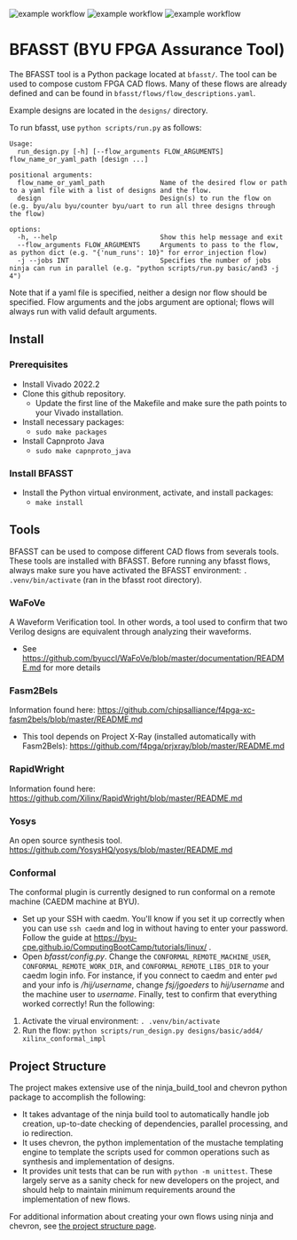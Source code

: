 ![example workflow](https://github.com/byuccl/bfasst/actions/workflows/python.yml/badge.svg)
![example workflow](https://github.com/byuccl/bfasst/actions/workflows/unittests.yml/badge.svg)
![example workflow](https://github.com/byuccl/bfasst/actions/workflows/weeklytests.yml/badge.svg)


# BFASST (BYU FPGA Assurance Tool)

The BFASST tool is a Python package located at `bfasst/`.  The tool can be used to compose custom FPGA CAD flows.  Many of these flows are already defined and can be found in `bfasst/flows/flow_descriptions.yaml`.

Example designs are located in the `designs/` directory.

To run bfasst, use `python scripts/run.py` as follows:

```
Usage: 
  run_design.py [-h] [--flow_arguments FLOW_ARGUMENTS] flow_name_or_yaml_path [design ...]

positional arguments:
  flow_name_or_yaml_path              Name of the desired flow or path to a yaml file with a list of designs and the flow.
  design                              Design(s) to run the flow on (e.g. byu/alu byu/counter byu/uart to run all three designs through the flow)

options:
  -h, --help                          Show this help message and exit
  --flow_arguments FLOW_ARGUMENTS     Arguments to pass to the flow, as python dict (e.g. "{'num_runs': 10}" for error_injection flow)
  -j --jobs INT                       Specifies the number of jobs ninja can run in parallel (e.g. "python scripts/run.py basic/and3 -j 4")
```

Note that if a yaml file is specified, neither a design nor flow should be specified. Flow arguments and the jobs argument are optional; flows will always run with valid default arguments.

## Install
### Prerequisites
* Install Vivado 2022.2
* Clone this github repository. 
  * Update the first line of the Makefile and make sure the path points to your Vivado installation. 
* Install necessary packages:
  * ```sudo make packages```
* Install Capnproto Java
  * ```sudo make capnproto_java```
### Install BFASST
* Install the Python virtual environment, activate, and install packages:
  * `make install`

## Tools
BFASST can be used to compose different CAD flows from severals tools.  These tools are installed with BFASST.
Before running any bfasst flows, always make sure you have activated the BFASST environment:
```. .venv/bin/activate``` (ran in the bfasst root directory).

### WaFoVe
A Waveform Verification tool. In other words, a tool used to confirm that two Verilog designs are equivalent through analyzing their waveforms.
  * See <https://github.com/byuccl/WaFoVe/blob/master/documentation/README.md> for more details

### Fasm2Bels
Information found here: <https://github.com/chipsalliance/f4pga-xc-fasm2bels/blob/master/README.md>
  * This tool depends on Project X-Ray (installed automatically with Fasm2Bels): <https://github.com/f4pga/prjxray/blob/master/README.md>

### RapidWright
Information found here: <https://github.com/Xilinx/RapidWright/blob/master/README.md>

### Yosys
An open source synthesis tool. <https://github.com/YosysHQ/yosys/blob/master/README.md>

### Conformal
The conformal plugin is currently designed to run conformal on a remote machine (CAEDM machine at BYU).
  * Set up your SSH with caedm. You'll know if you set it up correctly when you can use ```ssh caedm``` and log in without having to enter your password. Follow the guide at <https://byu-cpe.github.io/ComputingBootCamp/tutorials/linux/> .
  * Open _bfasst/config.py_. Change the `CONFORMAL_REMOTE_MACHINE_USER`, `CONFORMAL_REMOTE_WORK_DIR`, and `CONFORMAL_REMOTE_LIBS_DIR` to your caedm login info. For instance, if you connect to caedm and enter ```pwd``` and your info is _/hij/username_, change _fsj/jgoeders_ to _hij/username_ and the machine user to _username_.
Finally, test to confirm that everything worked correctly! Run the following:
1. Activate the virual environment: ```. .venv/bin/activate```
2. Run the flow:  ```python scripts/run_design.py designs/basic/add4/ xilinx_conformal_impl```

## Project Structure
The project makes extensive use of the ninja_build_tool and chevron python package to accomplish the following:
* It takes advantage of the ninja build tool to automatically handle job creation, up-to-date checking of dependencies, parallel processing, and io redirection. 
* It uses chevron, the python implementation of the mustache templating engine to template the scripts used for common operations such as synthesis and implementation of designs.
* It provides unit tests that can be run with `python -m unittest`. These largely serve as a sanity check for new developers on the project, and should help to maintain minimum requirements around the implementation of new flows.

For additional information about creating your own flows using ninja and chevron, see [the project structure page](project_structure.md).